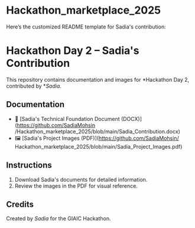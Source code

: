 # Hackathon_marketplace_2025
Here’s the customized README template for Sadia's contribution:

# Hackathon Day 2 – Sadia's Contribution

This repository contains documentation and images for *Hackathon Day 2, contributed by **Sadia*.

## Documentation

- 📄 [Sadia's Technical Foundation Document (DOCX)](https://github.com/SadiaMohsin
/Hackathon_marketplace_2025/blob/main/Sadia_Contribution.docx)  
- 🖼 [Sadia's Project Images (PDF)](https://github.com/SadiaMohsin/
Hackathon_marketplace_2025/blob/main/Sadia_Project_Images.pdf)

## Instructions

1. Download Sadia's documents for detailed information.  
2. Review the images in the PDF for visual reference.

## Credits

Created by *Sadia* for the GIAIC Hackathon.
